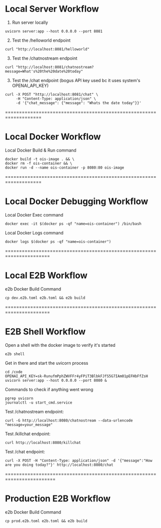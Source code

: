 # Local Server Workflow

1. Run server locally
```
uvicorn server:app --host 0.0.0.0 --port 8081
```

2. Test the /helloworld endpoint
```
curl "http://localhost:8081/helloworld"
```

3. Test the /chatnostream endpoint
```
curl "http://localhost:8081/chatnostream?message=What's%20the%20date%20today"
```

3. Test the /chat endpoint (bogus API key used bc it uses system's OPENAI_API_KEY)
```
curl -X POST "http://localhost:8081/chat" \
     -H "Content-Type: application/json" \
     -d '{"chat_message": {"message": "Whats the date today"}}'
```

===================================================================
# Local Docker Workflow

Local Docker Build & Run command

```
docker build -t ois-image . && \
docker rm -f ois-container && \
docker run -d --name ois-container -p 8080:80 ois-image
```

===================================================================
# Local Docker Debugging Workflow
Local Docker Exec command

```
docker exec -it $(docker ps -qf "name=ois-container") /bin/bash
```

Local Docker Logs command
```
docker logs $(docker ps -qf "name=ois-container")
```
======================================================================
# Local E2B Workflow

e2b Docker Build Command

```
cp dev.e2b.toml e2b.toml && e2b build

```

======================================================================
# E2B Shell Workflow

Open a shell with the docker image to verify it's started
```
e2b shell
```

Get in there and start the uvicorn process
```
cd /code
OPENAI_API_KEY=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 uvicorn server:app --host 0.0.0.0 --port 8080 &
```

Commands to check if anything went wrong
```
pgrep uvicorn
journalctl -u start_cmd.service
```

Test /chatnostream endpoint:
```
curl -G http://localhost:8080/chatnostream --data-urlencode "message=your_message"
```

Test /killchat endpoint:
```
curl http://localhost:8080/killchat
```

Test /chat endpoint:
```
curl -X POST -H "Content-Type: application/json" -d '{"message":"How are you doing today?"}' http://localhost:8080/chat
```
========================================================================
# Production E2B Workflow

e2b Docker Build Command

```
cp prod.e2b.toml e2b.toml && e2b build

```